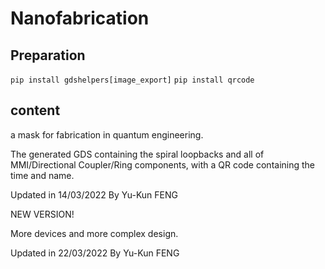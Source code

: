 # Nanofabrication

## Preparation

`pip install gdshelpers[image_export]`
`pip install qrcode`

## content

a mask for fabrication in quantum engineering.

The generated GDS containing the spiral loopbacks and all of MMI/Directional Coupler/Ring components, with a QR code containing the time and name. 

Updated in 14/03/2022
By Yu-Kun FENG

NEW VERSION!

More devices and more complex design.

Updated in 22/03/2022
By Yu-Kun FENG
